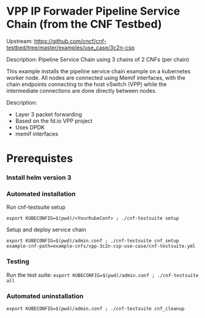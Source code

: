 # VPP IP Forwader Pipeline Service Chain (from the CNF Testbed)

Upstream: https://github.com/cncf/cnf-testbed/tree/master/examples/use_case/3c2n-csp

Description:  Pipeline Service Chain using  3 chains of 2 CNFs (per chain)

This example installs the pipeline service chain example on a kubernetes worker node. All nodes are connected using Memif interfaces, with the chain endpoints connecting to the host vSwitch (VPP) while the intermediate connections are done directly between nodes.

Description:
- Layer 3 packet forwarding
- Based on the fd.io VPP project
- Uses DPDK
- memif interfaces

# Prerequistes
### Install helm version 3

### Automated installation
Run cnf-testsuite setup 
```
export KUBECONFIG=$(pwd)/<YourKubeConf> ; ./cnf-testsuite setup
```

Setup and deploy  service chain
```
export KUBECONFIG=$(pwd)/admin.conf ; ./cnf-testsuite cnf_setup example-cnf-path=example-cnfs/vpp-3c2n-csp-use-case/cnf-testsuite.yml
```

### Testing
Run the test suite: `export KUBECONFIG=$(pwd)/admin.conf ; ./cnf-testsuite all`

### Automated uninstallation
```
export KUBECONFIG=$(pwd)/admin.conf ; ./cnf-testsuite cnf_cleanup
```
  
